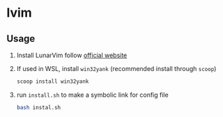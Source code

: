 # lvim

## Usage

1. Install LunarVim follow [official website](https://www.lunarvim.org/docs/installation)
2. If used in WSL, install `win32yank` (recommended install through `scoop`)

    ```powershell
    scoop install win32yank
    ```
3. run `install.sh` to make a symbolic link for config file
    
    ```bash
    bash instal.sh
    ```
